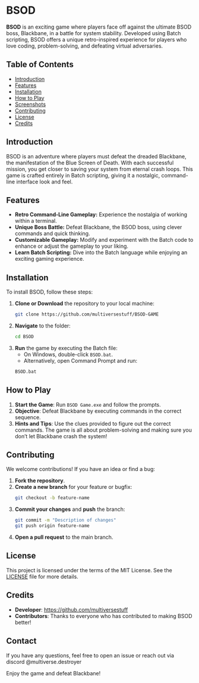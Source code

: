 # BSOD

**BSOD** is an exciting game where players face off against the ultimate BSOD boss, Blackbane, in a battle for system stability. Developed using Batch scripting, BSOD offers a unique retro-inspired experience for players who love coding, problem-solving, and defeating virtual adversaries.

## Table of Contents

- [Introduction](#introduction)
- [Features](#features)
- [Installation](#installation)
- [How to Play](#how-to-play)
- [Screenshots](#screenshots)
- [Contributing](#contributing)
- [License](#license)
- [Credits](#credits)

## Introduction

BSOD is an adventure where players must defeat the dreaded Blackbane, the manifestation of the Blue Screen of Death. With each successful mission, you get closer to saving your system from eternal crash loops. This game is crafted entirely in Batch scripting, giving it a nostalgic, command-line interface look and feel.

## Features

- **Retro Command-Line Gameplay:** Experience the nostalgia of working within a terminal.
- **Unique Boss Battle:** Defeat Blackbane, the BSOD boss, using clever commands and quick thinking.
- **Customizable Gameplay:** Modify and experiment with the Batch code to enhance or adjust the gameplay to your liking.
- **Learn Batch Scripting:** Dive into the Batch language while enjoying an exciting gaming experience.

## Installation

To install BSOD, follow these steps:

1. **Clone or Download** the repository to your local machine:
    ```sh
    git clone https://github.com/multiversestuff/BSOD-GAME
    ```
2. **Navigate** to the folder:
    ```sh
    cd BSOD
    ```
3. **Run** the game by executing the Batch file:
    - On Windows, double-click `BSOD.bat`.
    - Alternatively, open Command Prompt and run:
    ```sh
    BSOD.bat
    ```

## How to Play

1. **Start the Game**: Run `BSOD Game.exe` and follow the prompts.
2. **Objective**: Defeat Blackbane by executing commands in the correct sequence.
3. **Hints and Tips**: Use the clues provided to figure out the correct commands. The game is all about problem-solving and making sure you don’t let Blackbane crash the system!


## Contributing

We welcome contributions! If you have an idea or find a bug:

1. **Fork the repository**.
2. **Create a new branch** for your feature or bugfix:
    ```sh
    git checkout -b feature-name
    ```
3. **Commit your changes** and **push** the branch:
    ```sh
    git commit -m "Description of changes"
    git push origin feature-name
    ```
4. **Open a pull request** to the main branch.

## License

This project is licensed under the terms of the MIT License. See the [LICENSE](LICENSE.rtf) file for more details.

## Credits

- **Developer**: https://github.com/multiversestuff
- **Contributors**: Thanks to everyone who has contributed to making BSOD better!

## Contact

If you have any questions, feel free to open an issue or reach out via discord @multiverse.destroyer

Enjoy the game and defeat Blackbane!
